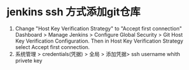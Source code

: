 # jenkins  ssh 方式添加git仓库
1.  Change "Host Key Verification Strategy" to "Accept first connection" 
    Dashboard > Manage Jenkins > Configure Global Security > Git Host Key Verification Configuration. Then in Host Key Verification Strategy select Accept first connection.
2.  系统管理 > credentials(凭据) > 全局 > 添加凭据> ssh username whith privete key
